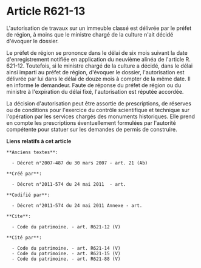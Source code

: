 # Article R621-13

L'autorisation de travaux sur un immeuble classé est délivrée par le préfet de région, à moins que le ministre chargé de la
culture n'ait décidé d'évoquer le dossier. 

Le préfet de région se prononce dans le délai de six mois suivant la date d'enregistrement notifiée en application du
neuvième alinéa de l'article R. 621-12. Toutefois, si le ministre chargé de la culture a décidé, dans le délai ainsi imparti
au préfet de région, d'évoquer le dossier, l'autorisation est délivrée par lui dans le délai de douze mois à compter de la
même date. Il en informe le demandeur. Faute de réponse du préfet de région ou du ministre à l'expiration du délai fixé,
l'autorisation est réputée accordée. 

La décision d'autorisation peut être assortie de prescriptions, de réserves ou de conditions pour l'exercice du contrôle
scientifique et technique sur l'opération par les services chargés des monuments historiques. Elle prend en compte les
prescriptions éventuellement formulées par l'autorité compétente pour statuer sur les demandes de permis de construire.

**Liens relatifs à cet article**

	**Anciens textes**:

	  - Décret n°2007-487 du 30 mars 2007 - art. 21 (Ab)

	**Créé par**:

	  - Décret n°2011-574 du 24 mai 2011  - art.

	**Codifié par**:

	  - Décret n°2011-574 du 24 mai 2011 Annexe - art.

	**Cite**:

	  - Code du patrimoine. - art. R621-12 (V)

	**Cité par**:

	  - Code du patrimoine. - art. R621-14 (V)
	  - Code du patrimoine. - art. R621-15 (V)
	  - Code du patrimoine. - art. R621-88 (V)
